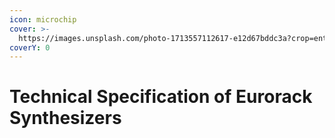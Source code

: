 ```yaml
---
icon: microchip
cover: >-
  https://images.unsplash.com/photo-1713557112617-e12d67bddc3a?crop=entropy&cs=srgb&fm=jpg&ixid=M3wxOTcwMjR8MHwxfHNlYXJjaHwzfHxlbGVjdHJvbmljJTIwZGlhZ3JhbXxlbnwwfHx8fDE3NDMyNTQ2OTJ8MA&ixlib=rb-4.0.3&q=85
coverY: 0
---
```


# Technical Specification of Eurorack Synthesizers

